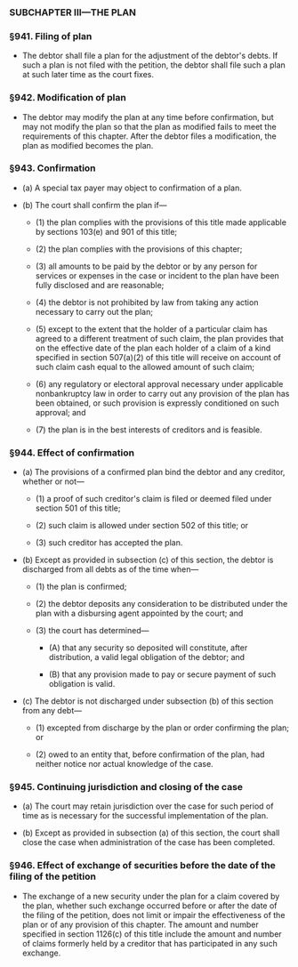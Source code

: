 ### SUBCHAPTER III—THE PLAN

### §941. Filing of plan
* The debtor shall file a plan for the adjustment of the debtor's debts. If such a plan is not filed with the petition, the debtor shall file such a plan at such later time as the court fixes.

### §942. Modification of plan
* The debtor may modify the plan at any time before confirmation, but may not modify the plan so that the plan as modified fails to meet the requirements of this chapter. After the debtor files a modification, the plan as modified becomes the plan.

### §943. Confirmation
* (a) A special tax payer may object to confirmation of a plan.

* (b) The court shall confirm the plan if—

  * (1) the plan complies with the provisions of this title made applicable by sections 103(e) and 901 of this title;

  * (2) the plan complies with the provisions of this chapter;

  * (3) all amounts to be paid by the debtor or by any person for services or expenses in the case or incident to the plan have been fully disclosed and are reasonable;

  * (4) the debtor is not prohibited by law from taking any action necessary to carry out the plan;

  * (5) except to the extent that the holder of a particular claim has agreed to a different treatment of such claim, the plan provides that on the effective date of the plan each holder of a claim of a kind specified in section 507(a)(2) of this title will receive on account of such claim cash equal to the allowed amount of such claim;

  * (6) any regulatory or electoral approval necessary under applicable nonbankruptcy law in order to carry out any provision of the plan has been obtained, or such provision is expressly conditioned on such approval; and

  * (7) the plan is in the best interests of creditors and is feasible.

### §944. Effect of confirmation
* (a) The provisions of a confirmed plan bind the debtor and any creditor, whether or not—

  * (1) a proof of such creditor's claim is filed or deemed filed under section 501 of this title;

  * (2) such claim is allowed under section 502 of this title; or

  * (3) such creditor has accepted the plan.


* (b) Except as provided in subsection (c) of this section, the debtor is discharged from all debts as of the time when—

  * (1) the plan is confirmed;

  * (2) the debtor deposits any consideration to be distributed under the plan with a disbursing agent appointed by the court; and

  * (3) the court has determined—

    * (A) that any security so deposited will constitute, after distribution, a valid legal obligation of the debtor; and

    * (B) that any provision made to pay or secure payment of such obligation is valid.


* (c) The debtor is not discharged under subsection (b) of this section from any debt—

  * (1) excepted from discharge by the plan or order confirming the plan; or

  * (2) owed to an entity that, before confirmation of the plan, had neither notice nor actual knowledge of the case.

### §945. Continuing jurisdiction and closing of the case
* (a) The court may retain jurisdiction over the case for such period of time as is necessary for the successful implementation of the plan.

* (b) Except as provided in subsection (a) of this section, the court shall close the case when administration of the case has been completed.

### §946. Effect of exchange of securities before the date of the filing of the petition
* The exchange of a new security under the plan for a claim covered by the plan, whether such exchange occurred before or after the date of the filing of the petition, does not limit or impair the effectiveness of the plan or of any provision of this chapter. The amount and number specified in section 1126(c) of this title include the amount and number of claims formerly held by a creditor that has participated in any such exchange.